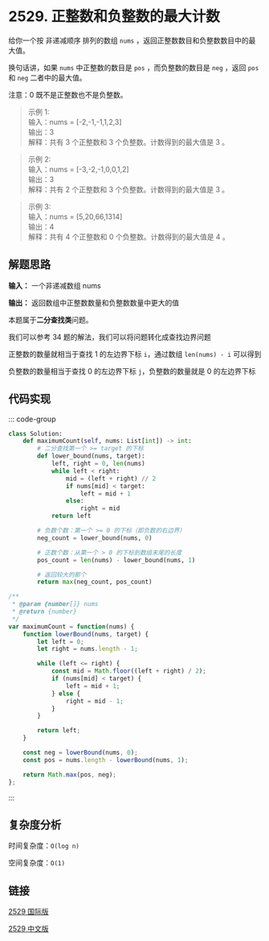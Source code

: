 # 2529. 正整数和负整数的最大计数 <Badge type="tip" text="Easy" />

给你一个按 非递减顺序 排列的数组 `nums` ，返回正整数数目和负整数数目中的最大值。

换句话讲，如果 `nums` 中正整数的数目是 `pos` ，而负整数的数目是 `neg` ，返回 `pos` 和 `neg` 二者中的最大值。

注意：0 既不是正整数也不是负整数。

>示例 1:  
输入：nums = [-2,-1,-1,1,2,3]   
输出：3   
解释：共有 3 个正整数和 3 个负整数。计数得到的最大值是 3 。

>示例 2:  
输入：nums = [-3,-2,-1,0,0,1,2]   
输出：3   
解释：共有 2 个正整数和 3 个负整数。计数得到的最大值是 3 。

>示例 3:  
输入：nums = [5,20,66,1314]   
输出：4   
解释：共有 4 个正整数和 0 个负整数。计数得到的最大值是 4 。

## 解题思路

**输入：** 一个非递减数组 nums

**输出：** 返回数组中正整数数量和负整数数量中更大的值

本题属于**二分查找类**问题。

我们可以参考 34 题的解法，我们可以将问题转化成查找边界问题

正整数的数量就相当于查找 1 的左边界下标 `i`，通过数组 `len(nums) - i` 可以得到

负整数的数量相当于查找 0 的左边界下标 `j`，负整数的数量就是 0 的左边界下标

## 代码实现

::: code-group

```python
class Solution:
    def maximumCount(self, nums: List[int]) -> int:
        # 二分查找第一个 >= target 的下标
        def lower_bound(nums, target):
            left, right = 0, len(nums)
            while left < right:
                mid = (left + right) // 2
                if nums[mid] < target:
                    left = mid + 1
                else:
                    right = mid
            return left

        # 负数个数：第一个 >= 0 的下标（即负数的右边界）
        neg_count = lower_bound(nums, 0)

        # 正数个数：从第一个 > 0 的下标到数组末尾的长度
        pos_count = len(nums) - lower_bound(nums, 1)

        # 返回较大的那个
        return max(neg_count, pos_count)
```

```javascript
/**
 * @param {number[]} nums
 * @return {number}
 */
var maximumCount = function(nums) {
    function lowerBound(nums, target) {
        let left = 0;
        let right = nums.length - 1;

        while (left <= right) {
            const mid = Math.floor((left + right) / 2);
            if (nums[mid] < target) {
                left = mid + 1;
            } else {
                right = mid - 1;
            }
        }

        return left;
    }

    const neg = lowerBound(nums, 0);
    const pos = nums.length - lowerBound(nums, 1);

    return Math.max(pos, neg);
};
```

:::

## 复杂度分析

时间复杂度：`O(log n)`

空间复杂度：`O(1)`

## 链接

[2529 国际版](https://leetcode.com/problems/maximum-count-of-positive-integer-and-negative-integer/description/)

[2529 中文版](https://leetcode.cn/problems/maximum-count-of-positive-integer-and-negative-integer/description/)

